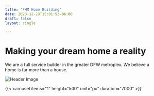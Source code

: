```yaml
---
title: "FHM Home Building"
date: 2023-12-29T15:01:53-06:00
draft: false
layout: single

---
```


# Making your dream home a reality

We are a full service builder in the greater DFW metroplex. We believe a home is far more than a house.

![Header Image](header.jpg)

{{< carousel items="1" height="500" unit="px" duration="7000" >}}